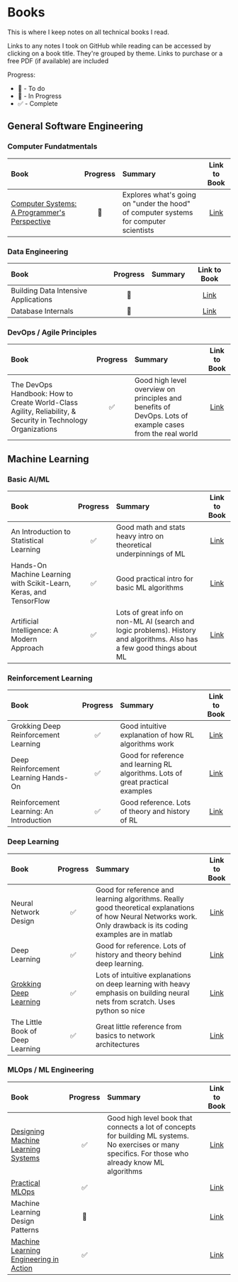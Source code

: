 # Books

This is where I keep notes on all technical books I read.

Links to any notes I took on GitHub while reading can be accessed by clicking on a book title. They're grouped by theme. Links to purchase or a free PDF (if available) are included

Progress:

- :date: - To do
- :blue_book: - In Progress
- :white_check_mark: - Complete

## General Software Engineering

### Computer Fundatmentals

| Book | Progress | Summary | Link to Book |
|:-----|:--------:|:----------|:-----:|
| [Computer Systems: A Programmer's Perspective](./csapp) | :blue_book: | Explores what's going on "under the hood" of computer systems for computer scientists | [Link](https://www.amazon.com/Computer-Systems-Programmers-Perspective-3rd/dp/013409266X) |

### Data Engineering

| Book | Progress | Summary | Link to Book |
|:-----|:--------:|:----------|:-----:|
| Building Data Intensive Applications | :date: | | [Link](https://www.oreilly.com/library/view/designing-data-intensive-applications/9781491903063/) |
| Database Internals | :date: | | [Link](https://www.databass.dev/) |

### DevOps / Agile Principles

| Book | Progress | Summary | Link to Book |
|:-----|:--------:|:----------|:-----:|
| The DevOps Handbook: How to Create World-Class Agility, Reliability, & Security in Technology Organizations | :white_check_mark: | Good high level overview on principles and benefits of DevOps. Lots of example cases from the real world | [Link](https://www.oreilly.com/library/view/the-devops-handbook/9781457191381/) |

## Machine Learning

### Basic AI/ML

| Book | Progress | Summary | Link to Book |
|:-----|:--------:|:----------|:-----:|
| An Introduction to Statistical Learning | :white_check_mark: | Good math and stats heavy intro on theoretical underpinnings of ML | [Link](https://www.statlearning.com/) |
| Hands-On Machine Learning with Scikit-Learn, Keras, and TensorFlow |  :white_check_mark: | Good practical intro for basic ML algorithms | [Link](https://www.oreilly.com/library/view/hands-on-machine-learning/9781492032632/) |
| Artificial Intelligence: A Modern Approach | :white_check_mark: | Lots of great info on non-ML AI (search and logic problems). History and algorithms. Also has a few good things about ML | [Link](https://www.pearson.com/en-us/subject-catalog/p/artificial-intelligence-a-modern-approach/P200000003500/9780137505135) |

### Reinforcement Learning

| Book | Progress | Summary | Link to Book |
|:-----|:--------:|:----------|:-----:|
| Grokking Deep Reinforcement Learning | :white_check_mark: | Good intuitive explanation of how RL algorithms work | [Link](https://www.manning.com/books/grokking-deep-reinforcement-learning) |
| Deep Reinforcement Learning Hands-On | :white_check_mark: | Good for reference and learning RL algorithms. Lots of great practical examples | [Link](https://www.packtpub.com/product/deep-reinforcement-learning-hands-on-second-edition/9781838826994) |
| Reinforcement Learning: An Introduction | :white_check_mark: | Good reference. Lots of theory and history of RL | [Link](http://incompleteideas.net/book/the-book-2nd.html) |

### Deep Learning

| Book | Progress | Summary | Link to Book |
|:-----|:--------:|:----------|:-----:|
| Neural Network Design | :white_check_mark: | Good for reference and learning algorithms. Really good theoretical explanations of how Neural Networks work. Only drawback is its coding examples are in matlab | [Link](https://hagan.okstate.edu/NNDesign.pdf) |
| Deep Learning | :white_check_mark: | Good for reference. Lots of history and theory behind deep learning. | [Link](https://www.deeplearningbook.org/) |
| [Grokking Deep Learning](./trask_deep_learning/) | :white_check_mark: | Lots of intuitive explanations on deep learning with heavy emphasis on building neural nets from scratch. Uses python so nice | [Link](https://www.manning.com/books/grokking-deep-learning) |
| The Little Book of Deep Learning| :white_check_mark: | Great little reference from basics to network architectures | [Link](https://fleuret.org/public/lbdl.pdf) |

### MLOps / ML Engineering

| Book | Progress | Summary | Link to Book |
|:-----|:--------:|:----------|:-----:|
| [Designing Machine Learning Systems](./designing_ml_systems) | :white_check_mark: | Good high level book that connects a lot of concepts for building ML systems. No exercises or many specifics. For those who already know ML algorithms | [Link](https://www.oreilly.com/library/view/designing-machine-learning/9781098107956/) |
| [Practical MLOps](./practical_mlops) | :white_check_mark: |  | [Link](https://www.oreilly.com/library/view/practical-mlops/9781098103002/) |
| Machine Learning Design Patterns | :date: |  | [Link](https://www.oreilly.com/library/view/machine-learning-design/9781098115777/) |
|[Machine Learning Engineering in Action](./ml_engineering_in_action) | :white_check_mark: |  | [Link](https://www.manning.com/books/machine-learning-engineering-in-action) |
